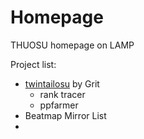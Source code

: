 Homepage
========

THUOSU homepage on LAMP

Project list:

*	[twintailosu][1] by Grit
	*	rank tracer
	*	ppfarmer
*	Beatmap Mirror List
*	

[1]:http://twintailosu.sinaapp.com/